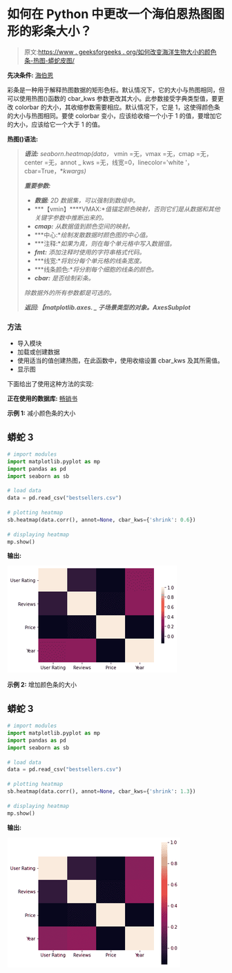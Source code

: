 # 如何在 Python 中更改一个海伯恩热图图形的彩条大小？

> 原文:[https://www . geeksforgeeks . org/如何改变海洋生物大小的颜色条-热图-蟒蛇皮图/](https://www.geeksforgeeks.org/how-to-change-the-colorbar-size-of-a-seaborn-heatmap-figure-in-python/)

**先决条件:** [海伯恩](https://www.geeksforgeeks.org/introduction-to-seaborn-python/)

彩条是一种用于解释热图数据的矩形色标。默认情况下，它的大小与热图相同，但可以使用热图()函数的 cbar_kws 参数更改其大小。此参数接受字典类型值，要更改 colorbar 的大小，其收缩参数需要相应。默认情况下，它是 1，这使得颜色条的大小与热图相同。要使 colorbar 变小，应该给收缩一个小于 1 的值，要增加它的大小，应该给它一个大于 1 的值。

**热图()语法:**

> ***语法:** seaborn.heatmap(data，* vmin =无，vmax =无，cmap =无，center =无，annot _ kws =无，线宽=0，linecolor='white '，cbar=True，**kwargs)*
> 
> ***重要参数:***
> 
> *   ***数据:** 2D 数据集，可以强制到数组中。*
> *   ***【vmin】****VMAX:**值锚定颜色映射，否则它们是从数据和其他关键字参数中推断出来的。*
> *   ***cmap:** 从数据值到颜色空间的映射。*
> *   ***中心:**绘制发散数据时颜色图的中心值。*
> *   ***注释:**如果为真，则在每个单元格中写入数据值。*
> *   ***fmt:** 添加注释时使用的字符串格式代码。*
> *   ***线宽:**将划分每个单元格的线条宽度。*
> *   ***线条颜色:**将分割每个细胞的线条的颜色。*
> *   ***cbar:** 是否绘制彩条。*
> 
> *除数据外的所有参数都是可选的。*
> 
> ***返回:【matplotlib.axes. _ 子场景类型的对象。AxesSubplot***

### 方法

*   导入模块
*   加载或创建数据
*   使用适当的值创建热图，在此函数中，使用收缩设置 cbar_kws 及其所需值。
*   显示图

下面给出了使用这种方法的实现:

**正在使用的数据库:** [畅销书](https://drive.google.com/file/d/1KhtJuBtO73gItNku98y5ekCRWobzBify/view?usp=sharing)

**示例 1:** 减小颜色条的大小

## 蟒蛇 3

```py
# import modules
import matplotlib.pyplot as mp
import pandas as pd
import seaborn as sb

# load data
data = pd.read_csv("bestsellers.csv")

# plotting heatmap
sb.heatmap(data.corr(), annot=None, cbar_kws={'shrink': 0.6})

# displaying heatmap
mp.show()
```

**输出:**

![](img/f41f31a7f8f94883c457fc9e79a9841e.png)

**示例 2:** 增加颜色条的大小

## 蟒蛇 3

```py
# import modules
import matplotlib.pyplot as mp
import pandas as pd
import seaborn as sb

# load data
data = pd.read_csv("bestsellers.csv")

# plotting heatmap
sb.heatmap(data.corr(), annot=None, cbar_kws={'shrink': 1.3})

# displaying heatmap
mp.show()
```

**输出:**

![](img/4ca529363f044d9c8bb51ed6fd601c48.png)